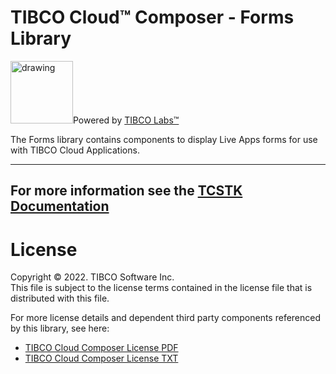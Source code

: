 # TIBCO Cloud™ Composer - Forms Library
<img src="https://community.tibco.com/sites/default/files/tibco_labs_final_with_tm2-01.png" alt="drawing" width="100"/>Powered by [TIBCO Labs™](https://community.tibco.com/wiki/tibco-labs)

The Forms library contains components to display Live Apps forms for use with TIBCO Cloud Applications.

---
For more information see the [TCSTK Documentation](https://tibcosoftware.github.io/TCSToolkit/)
---

# License
Copyright © 2022. TIBCO Software Inc.<br>
This file is subject to the license terms contained in the license file that is distributed with this file.

For more license details and dependent third party components referenced by this library, see here:
- [TIBCO Cloud Composer License PDF](https://tibcosoftware.github.io/TCSToolkit/about/TIB_cloud-composer_license.pdf)
- [TIBCO Cloud Composer License TXT](https://tibcosoftware.github.io/TCSToolkit/about/TIB_cloud-composer_license.txt)
